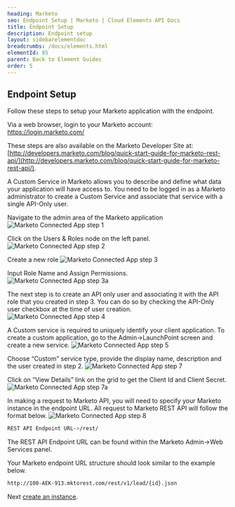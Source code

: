 ```yaml
---
heading: Marketo
seo: Endpoint Setup | Marketo | Cloud Elements API Docs
title: Endpoint Setup
description: Endpoint setup
layout: sidebarelementdoc
breadcrumbs: /docs/elements.html
elementId: 85
parent: Back to Element Guides
order: 5
---
```


## Endpoint Setup

Follow these steps to setup your Marketo application with the endpoint.

Via a web browser, login to your Marketo account:
[https://login.marketo.com/ ](https://login.marketo.com/ )

These steps are also available on the Marketo Developer Site at: [http://developers.marketo.com/blog/quick-start-guide-for-marketo-rest-api/](http://developers.marketo.com/blog/quick-start-guide-for-marketo-rest-api/).

A Custom Service in Marketo allows you to describe and define what data your application will have access to. You need to be logged in as a Marketo administrator to create a Custom Service and associate that service with a single API-Only user.

Navigate to the admin area of the Marketo application
![Marketo Connected App step 1](http://cloud-elements.com/wp-content/uploads/2014/12/Marketowp1.png)

Click on the Users & Roles node on the left panel.
![Marketo Connected App step 2](http://cloud-elements.com/wp-content/uploads/2014/12/Marketowp2.png)

Create a new role
![Marketo Connected App step 3](http://cloud-elements.com/wp-content/uploads/2014/12/Marketowp3.png)

Input Role Name and Assign Permissions.
![Marketo Connected App step 3a](http://cloud-elements.com/wp-content/uploads/2014/12/Marketowp3a.png)

The next step is to create an API only user and associating it with the API role that you created in step 3. You can do so by checking the API-Only user checkbox at the time of user creation.
![Marketo Connected App step 4](http://cloud-elements.com/wp-content/uploads/2014/12/Marketowp41.png)

A Custom service is required to uniquely identify your client application. To create a custom application, go to the Admin->LaunchPoint screen and create a new service.
![Marketo Connected App step 5](http://cloud-elements.com/wp-content/uploads/2014/12/Marketowp5.png)

Choose “Custom” service type, provide the display name, description and the user created in step 2.
![Marketo Connected App step 7](http://cloud-elements.com/wp-content/uploads/2014/12/Marketowp7.png)

Click on “View Details” link on the grid to get the Client Id and Client Secret.
![Marketo Connected App step 7a](http://cloud-elements.com/wp-content/uploads/2014/12/Marketowp7a.png)

In making a request to Marketo API, you will need to specify your Marketo instance in the endpoint URL. All request to Marketo REST API will follow the format below.
![Marketo Connected App step 8](http://cloud-elements.com/wp-content/uploads/2014/12/Marketowp8.png)

```bash
REST API Endpoint URL->/rest/
```

The REST API Endpoint URL can be found within the Marketo Admin->Web Services panel.

Your Marketo endpoint URL structure should look similar to the example below.

```bash
http://100-AEK-913.mktorest.com/rest/v1/lead/{id}.json
```

Next [create an instance](marketo-create-instance.html).
